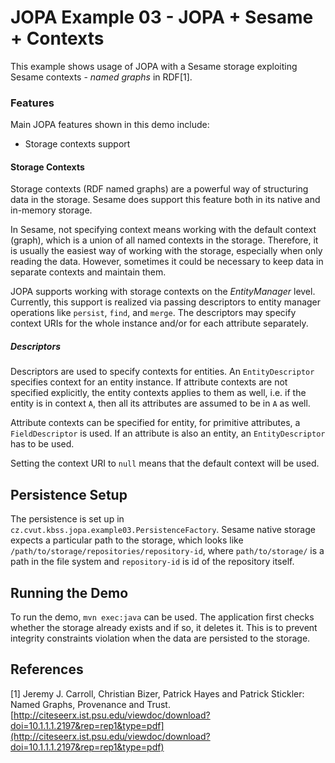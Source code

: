 # JOPA Example 03 - JOPA + Sesame + Contexts

This example shows usage of JOPA with a Sesame storage exploiting Sesame contexts - *named graphs* in RDF[1].

### Features

Main JOPA features shown in this demo include:

- Storage contexts support

#### Storage Contexts

Storage contexts (RDF named graphs) are a powerful way of structuring data in the storage. Sesame does support this feature
both in its native and in-memory storage.

In Sesame, not specifying context means working with the default context (graph), which is a union of all named contexts
in the storage. Therefore, it is usually the easiest way of working with the storage, especially when only reading the data.
However, sometimes it could be necessary to keep data in separate contexts and maintain them.

JOPA supports working with storage contexts on the *EntityManager* level. Currently, this support is realized via passing
descriptors to entity manager operations like `persist`, `find`, and `merge`. The descriptors may specify context URIs
for the whole instance and/or for each attribute separately.

##### Descriptors

Descriptors are used to specify contexts for entities. An `EntityDescriptor` specifies context for an entity instance. If
attribute contexts are not specified explicitly, the entity contexts applies to them as well, i.e. if the entity is in context `A`,
then all its attributes are assumed to be in `A` as well.

Attribute contexts can be specified for entity, for primitive attributes, a `FieldDescriptor` is used. If an attribute is
also an entity, an `EntityDescriptor` has to be used.

Setting the context URI to `null` means that the default context will be used.

## Persistence Setup

The persistence is set up in `cz.cvut.kbss.jopa.example03.PersistenceFactory`. Sesame native storage expects a particular
path to the storage, which looks like `/path/to/storage/repositories/repository-id`, where `path/to/storage/` is a
path in the file system and `repository-id` is id of the repository itself.

## Running the Demo

To run the demo, `mvn exec:java` can be used. The application first checks whether the storage already exists and if so,
it deletes it. This is to prevent integrity constraints violation when the data are persisted to the storage.

## References

[1] Jeremy J. Carroll, Christian Bizer, Patrick Hayes and Patrick Stickler: Named Graphs, Provenance and Trust.
    [http://citeseerx.ist.psu.edu/viewdoc/download?doi=10.1.1.1.2197&rep=rep1&type=pdf](http://citeseerx.ist.psu.edu/viewdoc/download?doi=10.1.1.1.2197&rep=rep1&type=pdf)